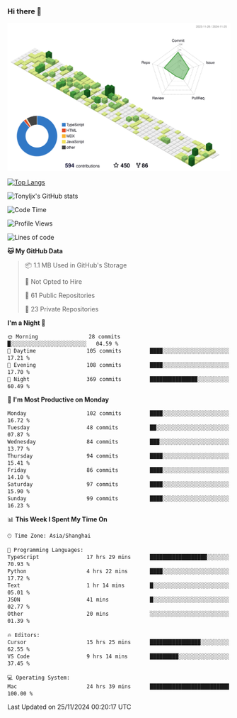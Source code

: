 ### Hi there 👋

![](./profile-3d-contrib/profile-green-animate.svg)

 

[![Top Langs](https://github-readme-stats.vercel.app/api/top-langs/?username=tonyljx)](https://github.com/anuraghazra/github-readme-stats)

![Tonyljx's GitHub stats](https://github-readme-stats.vercel.app/api?username=tonyljx&theme=default&show_icons=true)

 

<!--START_SECTION:waka-->
![Code Time](http://img.shields.io/badge/Code%20Time-941%20hrs%2040%20mins-blue)

![Profile Views](http://img.shields.io/badge/Profile%20Views-0-blue)

![Lines of code](https://img.shields.io/badge/From%20Hello%20World%20I%27ve%20Written-683.6%20thousand%20lines%20of%20code-blue)

**🐱 My GitHub Data** 

> 📦 1.1 MB Used in GitHub's Storage 
 > 
> 🚫 Not Opted to Hire
 > 
> 📜 61 Public Repositories 
 > 
> 🔑 23 Private Repositories 
 > 
**I'm a Night 🦉** 

```text
🌞 Morning                28 commits          █░░░░░░░░░░░░░░░░░░░░░░░░   04.59 % 
🌆 Daytime                105 commits         ████░░░░░░░░░░░░░░░░░░░░░   17.21 % 
🌃 Evening                108 commits         ████░░░░░░░░░░░░░░░░░░░░░   17.70 % 
🌙 Night                  369 commits         ███████████████░░░░░░░░░░   60.49 % 
```
📅 **I'm Most Productive on Monday** 

```text
Monday                   102 commits         ████░░░░░░░░░░░░░░░░░░░░░   16.72 % 
Tuesday                  48 commits          ██░░░░░░░░░░░░░░░░░░░░░░░   07.87 % 
Wednesday                84 commits          ███░░░░░░░░░░░░░░░░░░░░░░   13.77 % 
Thursday                 94 commits          ████░░░░░░░░░░░░░░░░░░░░░   15.41 % 
Friday                   86 commits          ████░░░░░░░░░░░░░░░░░░░░░   14.10 % 
Saturday                 97 commits          ████░░░░░░░░░░░░░░░░░░░░░   15.90 % 
Sunday                   99 commits          ████░░░░░░░░░░░░░░░░░░░░░   16.23 % 
```


📊 **This Week I Spent My Time On** 

```text
🕑︎ Time Zone: Asia/Shanghai

💬 Programming Languages: 
TypeScript               17 hrs 29 mins      ██████████████████░░░░░░░   70.93 % 
Python                   4 hrs 22 mins       ████░░░░░░░░░░░░░░░░░░░░░   17.72 % 
Text                     1 hr 14 mins        █░░░░░░░░░░░░░░░░░░░░░░░░   05.01 % 
JSON                     41 mins             █░░░░░░░░░░░░░░░░░░░░░░░░   02.77 % 
Other                    20 mins             ░░░░░░░░░░░░░░░░░░░░░░░░░   01.39 % 

🔥 Editors: 
Cursor                   15 hrs 25 mins      ████████████████░░░░░░░░░   62.55 % 
VS Code                  9 hrs 14 mins       █████████░░░░░░░░░░░░░░░░   37.45 % 

💻 Operating System: 
Mac                      24 hrs 39 mins      █████████████████████████   100.00 % 
```


 Last Updated on 25/11/2024 00:20:17 UTC
<!--END_SECTION:waka-->
